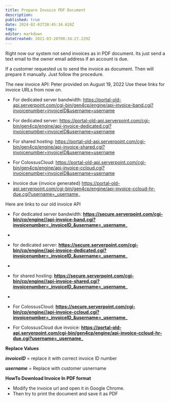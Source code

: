 ```yaml
---
title: Prepare Invoice PDF Document
description: 
published: true
date: 2024-02-01T20:45:34.628Z
tags: 
editor: markdown
dateCreated: 2021-03-28T00:34:27.229Z
---
```


Right now our system not send invoices as in PDF document. Its just send a text email to the owner email address if an account is due. 

If a customer requested us to send the invoice as document. Then will prepare it manually. Just follow the procedure. 

The new invoice API: Peter provided on August 19, 2022
Use these links for invoice URLs from now on. 


- For dedicated server bandwidth: https://portal-old-api.serverpoint.com/cgi-bin/gen4cp/engine/api-invoice-band.cgi?invoicenumber=invoiceID&username=username
- For dedicated server: https://portal-old-api.serverpoint.com/cgi-bin/gen4cp/engine/api-invoice-dedicated.cgi?invoicenumber=invoiceID&username=username
- For shared hosting: https://portal-old-api.serverpoint.com/cgi-bin/gen4cp/engine/api-invoice-shared.cgi?invoicenumber=invoiceID&username=username
- For ColossusCloud: https://portal-old-api.serverpoint.com/cgi-bin/gen4cp/engine/api-invoice-ccloud.cgi?invoicenumber=invoiceID&username=username

 - Invoice due {invoice generated} https://portal-old-api.serverpoint.com/cgi-bin/gen4cp/engine/api-invoice-ccloud-hr-due.cgi?username=_username_


Here are links to our old invoice API

- For dedicated server bandwidth:   **https://secure.serverpoint.com/cgi-bin/cp/engine//api-invoice-band.cgi?invoicenumber=_invoiceID_&username=_username_**
- 
- for dedicated server:  **https://secure.serverpoint.com/cgi-bin/cp/engine//api-invoice-dedicated.cgi?invoicenumber=_invoiceID_&username=_username_**
- 
- for shared hosting: **https://secure.serverpoint.com/cgi-bin/cp/engine//api-invoice-shared.cgi?invoicenumber=_invoiceID_&username=_username_**
- 
- For  ColossusCloud:  **https://secure.serverpoint.com/cgi-bin/cp/engine//api-invoice-ccloud.cgi?invoicenumber=_invoiceID_&username=_username_**

- For ColossusCloud due invoice:  **https://portal-old-api.serverpoint.com/cgi-bin/gen4cp/engine/api-invoice-ccloud-hr-due.cgi?username=_username_**

**Replace Values**

**_invoiceID_** = replace it with correct invoice ID number 

**_username_** = Replace with customer usnername

**HowTo Download Invoice In PDF format**

- Modify the invoice url and open it in Google Chrome.
- Then try to print the document and save it as PDF